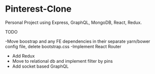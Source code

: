 # Pinterest-Clone
Personal Project using Express, GraphQL, MongoDB, React, Redux.

TODO

-Move boostrap and any FE dependencies in their separate yarn/bower config file, delete bootstrap.css
-Implement React Router
- Add Redux
- Move to relational db and implement filter by pins
- Add socket based GraphQL